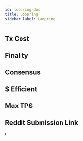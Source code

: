 ```yaml
---
id: loopring-doc
title: Loopring
sidebar_label: Loopring
---
```


## Tx Cost

## Finality

## Consensus

## $ Efficient

## Max TPS

## Reddit Submission Link

!
